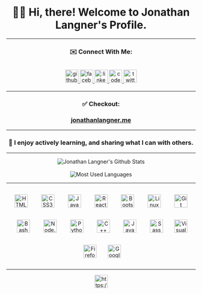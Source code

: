 
<div align="center"><summary align="center"> <h1> 👋🙂 Hi, there! Welcome to Jonathan Langner's Profile.</h1> </summary></div>
<body>
   <hr></hr>
   <div align="center">
    <h3> ✉️ Connect With Me:</h3>
   </div>
  <div align="center">
      <a href="https://github.com/jonathanlangner" target="_blank">
      <img title="github" src=https://img.shields.io/badge/github-orange.svg?&style=flat-for-the-badge&logo=github&logoColor=white height="35px"                  alt=github style="margin-bottom: 0.5rem;" margin-top:1rem; />
      </a>
      <a href="https://www.facebook.com/jonathan.langner.12" target="_blank">
      <img title="facebook" src=https://img.shields.io/badge/facebook-%232E87FB.svg?&style=flat-for-the-badge&logo=facebook&logoColor=white height="35px"       alt=facebook style="margin-bottom: 0.5rem;" margin-top:1rem; />
      </a>
      <a href="https://linkedin.com/in/jonathan-langner" target="_blank">
      <img title="linkedin" src=https://img.shields.io/badge/linkedin-%231E77B5.svg?&style=flat-for-the-badge&logo=linkedin&logoColor=white height="35px"     alt=linkedin style="margin-bottom: 0.5rem;" margin-top:1rem;/>
      </a>
      <a href="https://codepen.com/jonlangner" target="_blank">
    <img title="codepen" src=https://img.shields.io/badge/codepen-brightgreen.svg?&style=flat-for-the-badge&logo=codepen&logoColor=white height="35px"          alt=codepen style="margin-bottom: 0.5rem;" margin-top:1rem; />
    </a> 
      <a href="https://twitter.com/jonlangner1" target="_blank">
      <img title="Twitter" src=https://img.shields.io/badge/twitter-%2300acee.svg?&style=flat-for-the-badge&logo=twitter&logoColor=white height="35px"
      alt=twitter style="margin-bottom: 0.5rem; margin-top:1rem;" />
    </a>  
  </div>

  <hr></hr>
    <div align="center">
        <h3>✅  Checkout: </h3>
        <h3> <a title="https://jonathanlangner.me/" href="https://jonathanlangner.me/">jonathanlangner.me</a></h3>  
    </div>
     <hr></hr>
     <div align="center">
      <h3>🌳 I enjoy actively learning, and sharing what I can with others.  </h3>
    </div>
    <hr></hr>
    <div align="center">
      <img title="Jonathan Langner's Github Stats" src="https://github-readme-stats.vercel.app/api?username=jonathanlangner&theme=vue&show_icons=true">
      <br></br>
      <img title="Most Used Languages" src="https://github-readme-stats.vercel.app/api/top-langs/?username=jonathanlangner&langs_count=8">
    <hr></hr>
  <div align="center">  
      <img title="HTML5" style="margin: 1rem" src="https://img.shields.io/badge/-HTML5-E34F26?logo=HTML5&logoColor=white" alt="HTML5" height="35px" />
      <img title="CSS3" style="margin: 1rem" src="https://img.shields.io/badge/-CSS 3-1572B6?logo=CSS3&logoColor=white" alt="CSS3" height="35px" /> 
      <img title="JavaScript" style="margin: 1rem" src="https://img.shields.io/badge/-JavaScript-F7DF1E?logo=JavaScript&logoColor=black" alt="JavaScript" height="35px" />
      <img title="React" style="margin: 1rem" src="https://img.shields.io/badge/-React-61DAFB?logo=React&logoColor=black" alt="React" height="35px" />  
      <img title="BootStrap"style="margin: 1rem" src="https://img.shields.io/badge/-BootStrap-7952B3?logo=BootStrap&logoColor=white" alt="Bootstrap" height="35px" />
      <img title="Linux" style="margin: 1rem" src="https://img.shields.io/badge/-Linux-sucesss?logo=Linux&logoColor=white" alt="Linux" height="35px" />
      <img title="Git" style="margin: 1rem" src="https://img.shields.io/badge/-Git-yellowgreen?logo=Git&logoColor=white" alt="Git" height="35px" />  
      <img title="Bash" style="margin: 1rem" src="https://img.shields.io/badge/-Bash-teal?logo=GNUBash&logoColor=white" alt="Bash" height="35px" /> 
      <img title="Node.js" style="margin: 1rem" src="https://img.shields.io/badge/-Node.js-green?logo=Node.js&logoColor=black" alt="Node.js" height="35px" />  
      <img title="Python" style="margin: 1rem" src="https://img.shields.io/badge/-Python-blue?logo=Python&logoColor=white" alt="Python" height="35px" /> 
      <img title="C++" style="margin: 1rem" src="https://img.shields.io/badge/-C++-purple?logo=C%2b%2b&logoColor=white" alt="C++" height="35px" />  
      <img title="Java" style="margin: 1rem" src="https://img.shields.io/badge/-Java-orange?logo=OpenJDK&logoColor=black" alt="Java" height="35px" />
      <img title="Sass" style="margin: 1rem" src="https://img.shields.io/badge/-Sass-CC6699?logo=Sass&logoColor=white" alt="Sass" height="35px" />
      <img title="Visual Studio Code" style="margin: 10px" src="https://img.shields.io/badge/-Visual Studio Code-007ACC?logo=VisualStudioCode&logoColor=white" alt="Visual Studio Code" height="35px" />
      <img title="Firefox" style="margin: 1rem" src="https://img.shields.io/badge/-Firefox-orange?logo=Firefox&logoColor=black" alt="Firefox" height="35px" />
      <img title="Google Chrome"style="margin: 10px" src="https://img.shields.io/badge/-Google Chrome-4285F4?logo=GoogleChrome&logoColor=white" alt="Google Chrome" height="35px" />            
  </div>
  <hr></hr>
<div align="center">
            <a href="https://www.buymeacoffee.com/jonlangner" target="_blank" style="display: inline-block;">
                <img title="https://www.buymeacoffee.com/jonlangner"
                    src="https://img.shields.io/badge/-Donate: Buy Me a Coffee-0540B0?logo=BuyMeACoffee&logoColor=white&style=flat" 
                    height="35px"
                />
            </a>
  </div>
  <br/>  
  
</body>
